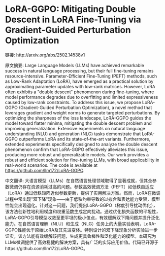 # LoRA-GGPO: Mitigating Double Descent in LoRA Fine-Tuning via Gradient-Guided Perturbation Optimization

链接: http://arxiv.org/abs/2502.14538v1

原文摘要:
Large Language Models (LLMs) have achieved remarkable success in natural
language processing, but their full fine-tuning remains resource-intensive.
Parameter-Efficient Fine-Tuning (PEFT) methods, such as Low-Rank Adaptation
(LoRA), have emerged as a practical solution by approximating parameter updates
with low-rank matrices. However, LoRA often exhibits a "double descent"
phenomenon during fine-tuning, where model performance degrades due to
overfitting and limited expressiveness caused by low-rank constraints. To
address this issue, we propose LoRA-GGPO (Gradient-Guided Perturbation
Optimization), a novel method that leverages gradient and weight norms to
generate targeted perturbations. By optimizing the sharpness of the loss
landscape, LoRA-GGPO guides the model toward flatter minima, mitigating the
double descent problem and improving generalization. Extensive experiments on
natural language understanding (NLU) and generation (NLG) tasks demonstrate
that LoRA-GGPO outperforms LoRA and its state-of-the-art variants. Furthermore,
extended experiments specifically designed to analyze the double descent
phenomenon confirm that LoRA-GGPO effectively alleviates this issue, producing
more robust and generalizable models. Our work provides a robust and efficient
solution for fine-tuning LLMs, with broad applicability in real-world
scenarios. The code is available at https://github.com/llm172/LoRA-GGPO.

中文翻译:
大语言模型（LLMs）在自然语言处理领域取得了显著成就，但其全参数微调仍存在资源消耗过高的问题。参数高效微调方法（PEFT）如低秩自适应（LoRA）通过低秩矩阵近似参数更新，提供了实用解决方案。然而，LoRA在微调过程中常出现"双下降"现象——由于低秩约束导致的过拟合和表达能力受限，模型性能会出现退化。针对这一问题，我们提出LoRA-GGPO（梯度引导扰动优化），该方法创新性地利用梯度和权重范数生成定向扰动。通过优化损失函数的平坦性，LoRA-GGPO引导模型收敛至更平坦的极小值点，有效缓解双下降问题并提升泛化能力。在自然语言理解（NLU）和生成（NLG）任务上的大量实验表明，LoRA-GGPO性能优于原始LoRA及其先进变体。特别设计的双下降现象分析实验进一步证实，该方法能有效缓解该问题，生成更具鲁棒性和泛化能力的模型。本研究为LLMs微调提供了高效稳健的解决方案，具有广泛的实际应用价值。代码已开源于https://github.com/llm172/LoRA-GGPO。
